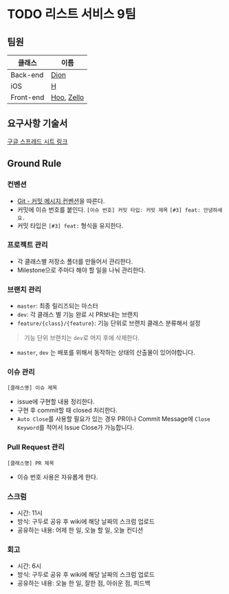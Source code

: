 # TODO 리스트 서비스 9팀 

## 팀원

| 클래스       | 이름                      |
| --------- | -------------------------- |
| Back-end  | [Dion][dion]               |
| iOS       | [H][h]                     |
| Front-end | [Hoo][hoo], [Zello][zello] |

## 요구사항 기술서

[구글 스프레드 시트 링크](https://docs.google.com/spreadsheets/d/1ClQCZh1XTXu0I5LO-b3drbSj1wqDwN1Djp_aDmcoiSk/edit?usp=sharing)



## Ground Rule

### 컨벤션

- [Git - 커밋 메시지 컨벤션](https://doublesprogramming.tistory.com/256)을 따른다. 
- 커밋에 이슈 번호를 붙인다. 
  `[이슈 번호] 커밋 타입: 커밋 제목`
  `[#3] feat: 안녕하세요.`
- 커밋 타입은 `[#3] feat:` 형식을 유지한다.


### 프로젝트 관리

- 각 클래스별 저장소 폴더를 만들어서 관리한다.
- Milestone으로 주마다 해야 할 일을 나눠 관리한다.



### 브랜치 관리

- `master`: 최종 릴리즈되는 마스터
- `dev`: 각 클래스 별 기능 완료 시 PR보내는 브랜치
- `feature/{class}/{feature}`: 기능 단위로 브랜치 클래스 분류해서 설정

> 기능 단위 브랜치는 `dev`로 머지 후에 삭제한다.

- `master`, `dev` 는 배포를 위해서 동작하는 상태의 산출물이 있어야합니다.



### 이슈 관리

`[클래스명] 이슈 제목`
- issue에 구현할 내용 정리한다.
- 구현 후 commit할 때 closed 처리한다.
- `Auto Close`를 사용할 필요가 있는 경우 PR이나 Commit Message에 `Close Keyword`를 적어서 Issue Close가 가능합니다.


### Pull Request 관리

`[클래스명] PR 제목`
- 이슈 번호 사용은 자유롭게 한다.

### 스크럼

- 시간: 11시
- 방식: 구두로 공유 후 wiki에 해당 날짜의 스크럼 업로드
- 공유하는 내용: 어제 한 일, 오늘 할 일, 오늘 컨디션


### 회고

- 시간: 6시
- 방식: 구두로 공유 후 wiki에 해당 날짜의 스크럼 업로드
- 공유하는 내용: 오늘 한 일, 잘한 점, 아쉬운 점, 피드백

[dion]: https://github.com/ksundong
[hoo]: https://github.com/choisohyun
[zello]: https://github.com/dev-angelo
[h]: https://github.com/MagnaPax
